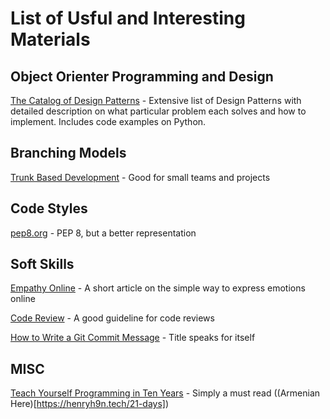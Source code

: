 # List of Usful and Interesting Materials

## Object Orienter Programming and Design
[The Catalog of Design Patterns](https://refactoring.guru/design-patterns/catalog) - Extensive list of Design Patterns with detailed description on what particular problem each solves and how to implement. Includes code examples on Python.

## Branching Models
[Trunk Based Development](https://trunkbaseddevelopment.com/) - Good for small teams and projects


## Code Styles
[pep8.org](https://pep8.org/) - PEP 8, but a better representation

## Soft Skills

[Empathy Online](https://thoughtbot.com/blog/empathy-online) - A short article on the simple way to express emotions online

[Code Review](https://github.com/thoughtbot/guides/tree/main/code-review) - A good guideline for code reviews

[How to Write a Git Commit Message](https://chris.beams.io/posts/git-commit/) - Title speaks for itself


## MISC
[Teach Yourself Programming in Ten Years](https://norvig.com/21-days.html) - Simply a must read ((Armenian Here)[https://henryh9n.tech/21-days])
